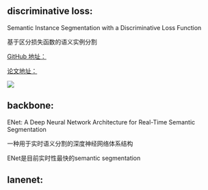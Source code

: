 discriminative loss:
----

Semantic Instance Segmentation with a Discriminative Loss Function

基于区分损失函数的语义实例分割

[GitHub 地址：](https://github.com/DavyNeven/fastSceneUnderstanding)

[论文地址：](https://arxiv.org/abs/1708.02551)

![](http://5b0988e595225.cdn.sohucs.com/images/20180416/85aa5e62fbee4b8db0f502611f8cd9d6.jpeg)





backbone:
----

ENet: A Deep Neural Network Architecture for Real-Time Semantic Segmentation

一种用于实时语义分割的深度神经网络体系结构

ENet是目前实时性最快的semantic segmentation



lanenet:
----

